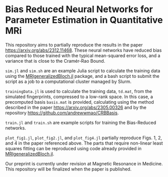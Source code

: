 # Bias Reduced Neural Networks for Parameter Estimation in Quantitative MRi
This repository aims to partially reproduce the results in the paper https://arxiv.org/abs/2312.11468. These neural networks have reduced bias compared to those trained with the typical mean-squared error loss, and a variance that is close to the Cramér-Rao Bound.

```sim.jl``` and ```sim.sh``` are an example Julia script to calculate the training data using the [MRIgeneralizedBloch.jl](https://github.com/JakobAsslaender/MRIgeneralizedBloch.jl) package, and a bash script to submit the script as a job to a computational cluster managed by Slurm.

```trainingData.jl``` is used to calculate the training data, ```td.mat```, from the simulated fingerprints, compressed to a low-rank space. In this case, a precomputed basis ```basis.mat``` is provided, calculating using the method described in the paper https://arxiv.org/abs/2305.00326 and by the repository https://github.com/andrewwmao/CRBBasis.

```train.jl``` and ```train.sh``` are example scripts for training the Bias-Reduced networks.

```plot_fig1.jl```, ```plot_fig2.jl```, and ```plot_fig4.jl``` partially reproduce Figs. 1, 2, and 4 in the paper referenced above. The parts that require non-linear least squares fitting can be reproduced using code already provided in [MRIgeneralizedBloch.jl](https://github.com/JakobAsslaender/MRIgeneralizedBloch.jl).

Our preprint is currently under revision at Magnetic Resonance in Medicine. This repository will be finalized when the paper is published.
